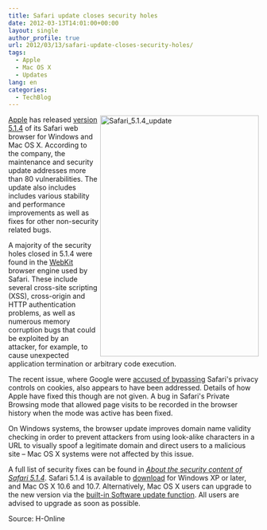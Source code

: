 ```yaml
---
title: Safari update closes security holes
date: 2012-03-13T14:01:00+00:00
layout: single
author_profile: true
url: 2012/03/13/safari-update-closes-security-holes/
tags:
  - Apple
  - Mac OS X
  - Updates
lang: en
categories: 
  - TechBlog
---
```

[<img title="Safari_5.1.4_update" border="0" alt="Safari_5.1.4_update" align="right" src="http://lh4.ggpht.com/-GETeGICn5NI/T19MGTQrAUI/AAAAAAAAFJE/Fwt1xxJKi7E/Safari_5.1.4_update%25255B4%25255D.jpg?imgmax=800" width="319" height="484" />Apple](http://www.apple.com/) has released [version 5.1.4](http://support.apple.com/kb/HT5142) of its Safari web browser for Windows and Mac OS X. According to the company, the maintenance and security update addresses more than 80 vulnerabilities. The update also includes includes various stability and performance improvements as well as fixes for other non-security related bugs. 

A majority of the security holes closed in 5.1.4 were found in the [WebKit](http://www.webkit.org/) browser engine used by Safari. These include several cross-site scripting (XSS), cross-origin and HTTP authentication problems, as well as numerous memory corruption bugs that could be exploited by an attacker, for example, to cause unexpected application termination or arbitrary code execution. 

The recent issue, where Google were [accused of bypassing](http://www.h-online.com/news/item/Google-found-evading-Safari-s-privacy-controls-1436587.html) Safari's privacy controls on cookies, also appears to have been addressed. Details of how Apple have fixed this though are not given. A bug in Safari's Private Browsing mode that allowed page visits to be recorded in the browser history when the mode was active has been fixed. 

On Windows systems, the browser update improves domain name validity checking in order to prevent attackers from using look-alike characters in a URL to visually spoof a legitimate domain and direct users to a malicious site – Mac OS X systems were not affected by this issue. 

A full list of security fixes can be found in _[About the security content of Safari 5.1.4](http://support.apple.com/kb/HT5190)_. Safari 5.1.4 is available to [download](http://www.apple.com/safari/download/) for Windows XP or later, and Mac OS X 10.6 and 10.7. Alternatively, Mac OS X users can upgrade to the new version via the [built-in Software update function](http://support.apple.com/kb/HT1338?viewlocale=en_US). All users are advised to upgrade as soon as possible. 

Source: H-Online